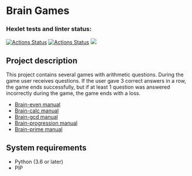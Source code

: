 # Brain Games
### Hexlet tests and linter status:
[![Actions Status](https://github.com/Labidahrom/python-project-lvl1/workflows/hexlet-check/badge.svg)](https://github.com/Labidahrom/python-project-lvl1/actions)
[![Actions Status](https://github.com/Labidahrom/python-project-lvl1/workflows/hexlet-check/badge.svg)](https://github.com/Labidahrom/python-project-lvl1/actions)
<a href="https://codeclimate.com/github/Labidahrom/python-project-lvl1/maintainability"><img src="https://api.codeclimate.com/v1/badges/832ff76df613c8fcd2f3/maintainability" /></a>
## Project description
This project contains several games with arithmetic questions. During the game user receives questions. If the user gave 3 correct answers in a row, the game ends successfully, but if at least 1 question was answered incorrectly during the game, the game ends with a loss.
- [Brain-even manual](https://asciinema.org/a/Tvox8mMAQKrzohaOOYyZaZdwS)
- [Brain-calc manual](https://asciinema.org/a/HvVQiq639MFOb6grHKwoe6wZE)
- [Brain-gcd manual](https://asciinema.org/a/GCGO2AzGP97hC8GpEGJOUQVNt)
- [Brain-progression manual](https://asciinema.org/a/GotOjTADNeImgQo7UhqVrUgCI)
- [Brain-prime manual](https://asciinema.org/a/hyc4qNIjMcHw77O8BTSxedsO7)
## System requirements
- Python (3.6 or later)
- PIP
